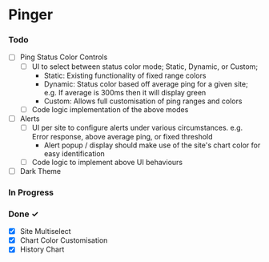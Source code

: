 # Pinger

### Todo

- [ ] Ping Status Color Controls
    - [ ] UI to select between status color mode; Static, Dynamic, or Custom;
        - Static: Existing functionality of fixed range colors
        - Dynamic: Status color based off average ping for a given site; e.g. If average is 300ms then it will display
          green
        - Custom: Allows full customisation of ping ranges and colors
    - [ ] Code logic implementation of the above modes

- [ ] Alerts
    - [ ] UI per site to configure alerts under various circumstances. e.g. Error response, above average ping, or fixed threshold
        - Alert popup / display should make use of the site's chart color for easy identification
    - [ ] Code logic to implement above UI behaviours
    
- [ ] Dark Theme

### In Progress

### Done ✓
- [x] Site Multiselect
- [x] Chart Color Customisation
- [x] History Chart
